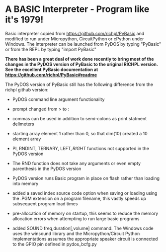# A BASIC Interpreter - Program like it's 1979!

Basic interpreter copied from https://github.com/richpl/PyBasic and modified to run under Micropython, CircuitPython or cPython under Windows. The interpreter can be launched from PyDOS by typing "PyBasic" or from the REPL by typing "import PyBasic"

**There has been a great deal of work done recently to bring most of the changes in the PyDOS version of PyBasic to the original RICHPL version. See the excellent PyBasic documentation at https://github.com/richpl/PyBasic#readme**


The PyDOS version of PyBasic still has the following difference from the richpl github version:

* PyDOS command line argument functionality 
* prompt changed from > to :
* commas can be used in addition to semi-colons as print statment delimeters
* starting array element 1 rather than 0, so that dim(10) created a 10 element array
* PI, RNDINT, TERNARY, LEFT$, RIGHT$ functions not supported in the PyDOS version
* The RND function does not take any arguments or even empty parenthesis in the PyDOS version
* PyDOS version runs Basic program in place on flash rather than loading into memory
* added a saved index source code option when saving or loading using the .PGM extension on a program filename, this vastly speeds up subsequent program load times

* pre-allocation of memory on startup, this seems to reduce the memory allocation errors when attempting to run large basic programs

* added SOUND freq,duration[,volume] command. The Windows code uses the winsound library and the Micropython/Circuit Python implementations
         assumes the appropriate speaker circuit is connected to the GPIO pin defined in pydos_bcfg.py

